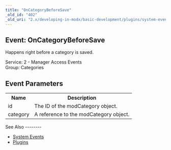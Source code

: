 ```yaml
---
title: "OnCategoryBeforeSave"
_old_id: "402"
_old_uri: "2.x/developing-in-modx/basic-development/plugins/system-events/oncategorybeforesave"
---
```


Event: OnCategoryBeforeSave
---------------------------

Happens right before a category is saved.

Service: 2 - Manager Access Events   
Group: Categories

Event Parameters
----------------

<table><tbody><tr><th>Name</th><th>Description</th></tr><tr><td>id</td><td>The ID of the modCategory object.</td></tr><tr><td>category</td><td>A reference to the modCategory object.</td></tr></tbody></table>See Also
--------

- [System Events](/revolution/2.x/developing-in-modx/basic-development/plugins/system-events "System Events")
- [Plugins](/revolution/2.x/developing-in-modx/basic-development/plugins "Plugins")